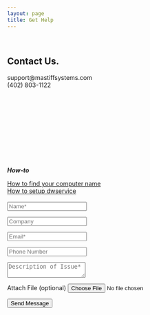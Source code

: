 ```yaml
---
layout: page
title: Get Help
---
```

<br>
<div class="container">
  <div class="row">
    <div class="col-lg-6">
      <h2 class="section-heading text-left">Contact Us.</h2>
      <p class="section-subheading">
        support@mastiffsystems.com<br>
        (402) 803-1122
      </p>
      <br>
      <br>
      <br>
      <br>
      <br>
      <br>
      <br>
      <br>
      <br>
<p><strong><em>How-to</em></strong></p>
<a href="{{ site.baseurl }}/get-help pages/how-to/" class="dark-links">How to find your computer name</a><br>
<a href="{{ site.baseurl }}/get-help pages/dwservice/" class="dark-links">How to setup dwservice</a>
</div>
    <div class="col-lg-6">
    <br>
<form
  action="https://formspree.io/f/xzzdlzja"
  method="POST"
>
            <div class="form-group">
              <input name="name" class="form-control" id="name" type="text" placeholder="Name*" required="required" data-validation-required-message="Please enter your name.">
              <p class="help-block text-danger"></p>
            </div>
            <div class="form-group">
              <input name="company" class="form-control" id="company" type="text" placeholder="Company" data-validation-required-message="Please enter your company.">
              <p class="help-block text-danger"></p>
            </div>
            <div class="form-group">
              <input name="_replyto" class="form-control" id="email" type="email" placeholder="Email*" required="required" data-validation-required-message="Please enter your email address.">
              <p class="help-block text-danger"></p>
            </div>
            <div class="form-group">
              <input name="phone" class="form-control" id="phone" type="tel" placeholder="Phone Number" required="required" data-validation-required-message="Please enter your phone number.">
              <p class="help-block text-danger"></p>
            </div>
            <div class="form-group">
              <textarea name="message" class="form-control" id="message" placeholder="Description of Issue*" required="required" data-validation-required-message="Please enter a message."></textarea>
              <p class="help-block text-danger"></p>
            </div>
           <div class="form-group">
              <label for="file-upload" class="form-label">Attach File (optional)</label>
              <input name="attachment" class="form-control" id="file-upload" type="file">
              <p class="help-block text-danger"></p>
            </div>
            <input type="hidden" name="_subject" id="email-subject" value="Contact Form Submission">
            <div id="success"></div>
            <button id="sendMessageButton" class="btn btn-primary btn-xl text-uppercase" type="submit">Send Message</button>
        <input type="text" name="_gotcha" style="display:none">
        <input type="hidden" name="_next" value="#" />
      </form>
    </div>
  </div>
</div>